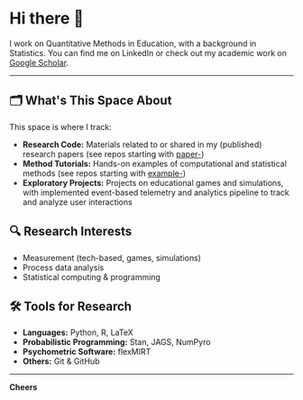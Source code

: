 # Hi there 👋

I work on Quantitative Methods in Education, with a background in Statistics. 
You can find me on LinkedIn or check out my academic work on [Google Scholar](https://scholar.google.com/citations?user=AZpbAa4AAAAJ).

---

## 🗂️ What's This Space About

This space is where I track:
- **Research Code:** Materials related to or shared in my (published) research papers (see repos starting with [paper-](https://github.com/teannafeng?tab=repositories&q=paper-))
- **Method Tutorials:** Hands-on examples of computational and statistical methods (see repos starting with [example-](https://github.com/teannafeng?tab=repositories&q=example-))
- **Exploratory Projects:** Projects on educational games and simulations, with implemented event-based telemetry and analytics pipeline to track and analyze user interactions

## 🔍 Research Interests

- Measurement (tech-based, games, simulations)
- Process data analysis
- Statistical computing & programming

## 🛠️ Tools for Research

- **Languages:** Python, R, LaTeX
- **Probabilistic Programming:** Stan, JAGS, NumPyro
- **Psychometric Software:** flexMIRT
- **Others:** Git & GitHub

---

**Cheers**
